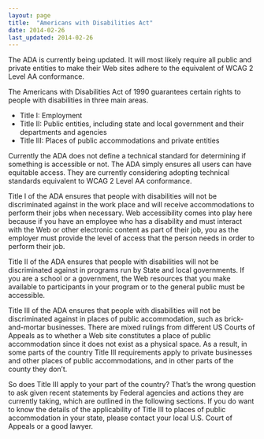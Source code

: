 ```yaml
---
layout: page
title:  "Americans with Disabilities Act"
date: 2014-02-26
last_updated: 2014-02-26
---
```


The ADA is currently being updated. It will most likely require all public and private entities to make their Web sites adhere to the equivalent of WCAG 2 Level AA conformance.

The Americans with Disabilities Act of 1990 guarantees certain rights to people with disabilities in three main areas.

-   Title I: Employment
-   Title II: Public entities, including state and local government and their departments and agencies
-   Title III: Places of public accommodations and private entities

Currently the ADA does not define a technical standard for determining if something is accessible or not. The ADA simply ensures all users can have equitable access. They are currently considering adopting technical standards equivalent to WCAG 2 Level AA conformance.

Title I of the ADA ensures that people with disabilities will not be discriminated against in the work place and will receive accommodations to perform their jobs when necessary. Web accessibility comes into play here because if you have an employee who has a disability and must interact with the Web or other electronic content as part of their job, you as the employer must provide the level of access that the person needs in order to perform their job.

Title II of the ADA ensures that people with disabilities will not be discriminated against in programs run by State and local governments. If you are a school or a government, the Web resources that you make available to participants in your program or to the general public must be accessible.

Title III of the ADA ensures that people with disabilities will not be discriminated against in places of public accommodation, such as brick-and-mortar businesses. There are mixed rulings from different US Courts of Appeals as to whether a Web site constitutes a place of public accommodation since it does not exist as a physical space. As a result, in some parts of the country Title III requirements apply to private businesses and other places of public accommodations, and in other parts of the county they don’t.

So does Title III apply to your part of the country? That’s the wrong question to ask given recent statements by Federal agencies and actions they are currently taking, which are outlined in the following sections. If you do want to know the details of the applicability of Title III to places of public accommodation in your state, please contact your local U.S. Court of Appeals or a good lawyer.
